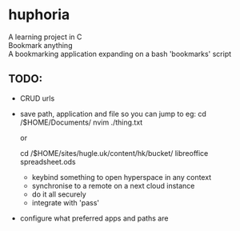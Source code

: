 # huphoria

A learning project in C  
Bookmark anything  
A bookmarking application expanding on a bash 'bookmarks' script

## TODO:

- CRUD urls

- save path, application and file so you can jump to eg:
  cd /$HOME/Documents/
  nvim ./thing.txt
  
  or 
  
  cd /$HOME/sites/hugle.uk/content/hk/bucket/
  libreoffice spreadsheet.ods
  
  - keybind something to open hyperspace in any context
  - synchronise to a remote on a next cloud instance
  - do it all securely
  - integrate with 'pass'
  
- configure what preferred apps and paths are
